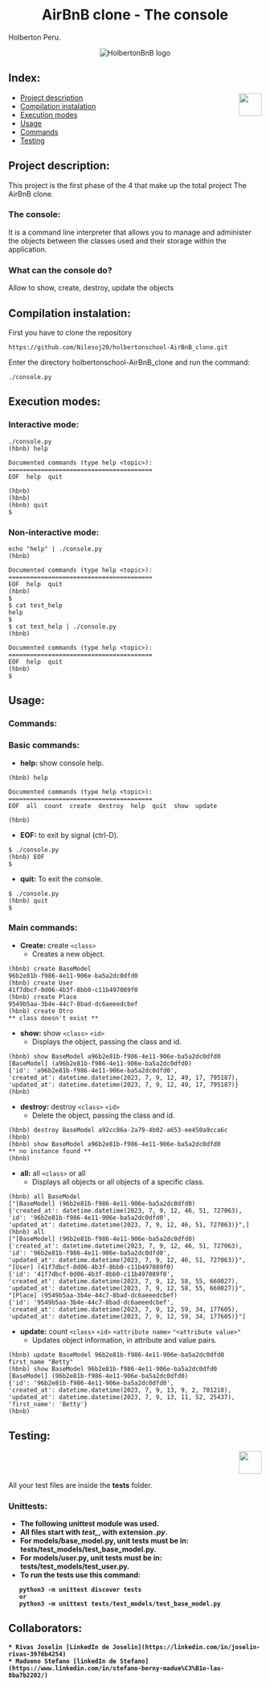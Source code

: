 <h1 align="center">AirBnB clone - The console</h1>
<p alingn="center">Holberton Peru.</p>
<p align="center">
 <img src="https://github.com/bdbaraban/AirBnB_clone/blob/master/assets/hbnb_logo.png" alt="HolbertonBnB logo">
</p>

## Index:

<p align="right">
  <img src="https://github.com/Nilesoj20/holbertonschool-AirBnB_clone/assets/118998391/ed6a107d-c0c5-4fc3-82f3-a74f764dcc4a" width=45 align=right>
</p>

* [Project description](#Project-description)
* [Compilation instalation](#Compilation-instalation)
* [Execution modes](#Execution-modes)
* [Usage](#Usage)
* [Commands](#Commands)
* [Testing](#Testing)

## Project description:
<div>
This project is the first phase of the 4 that make up the total project The AirBnB clone.<br>
</div>

### The console:

<div>
It is a command line interpreter that allows you to manage and administer the objects between the classes used and their storage within the application.
</div>

### What can the console do?
Allow to show, create, destroy, update the objects

## Compilation instalation:
First you have to clone the repository<br>
```
https://github.com/Nilesoj20/holbertonschool-AirBnB_clone.git
```

Enter the directory holbertonschool-AirBnB_clone and run the command:
```
./console.py
```

## Execution modes:
### Interactive mode:
```
./console.py
(hbnb) help

Documented commands (type help <topic>):
========================================
EOF  help  quit

(hbnb) 
(hbnb) 
(hbnb) quit
$
```

### Non-interactive mode:
```
echo "help" | ./console.py
(hbnb)

Documented commands (type help <topic>):
========================================
EOF  help  quit
(hbnb) 
$
$ cat test_help
help
$
$ cat test_help | ./console.py
(hbnb)

Documented commands (type help <topic>):
========================================
EOF  help  quit
(hbnb) 
$
```
## Usage:

### Commands:
 ### **Basic commands:**
* **help:** show console help.
```
(hbnb) help

Documented commands (type help <topic>):
========================================
EOF  all  count  create  destroy  help  quit  show  update

(hbnb)
```
* **EOF:** to exit by signal (ctrl-D).
```
$ ./console.py
(hbnb) EOF
$
```
* **quit:** To exit the console.
```
$ ./console.py
(hbnb) quit
$
```
 ### **Main commands:**

 * **Create:** create `<class>`
   * Creates a new object. 
 ```
(hbnb) create BaseModel
96b2e81b-f986-4e11-906e-ba5a2dc0dfd0
(hbnb) create User
41f7dbcf-0d06-4b3f-8bb0-c11b497089f0
(hbnb) create Place
9549b5aa-3b4e-44c7-8bad-dc6aeeedcbef
(hbnb) create Otro
** class doesn't exist **
```

* **show:** show `<class>` `<id>`
  * Displays the object, passing the class and id.
 ```
(hbnb) show BaseModel a96b2e81b-f986-4e11-906e-ba5a2dc0dfd0
[BaseModel] (a96b2e81b-f986-4e11-906e-ba5a2dc0dfd0)
{'id': 'a96b2e81b-f986-4e11-906e-ba5a2dc0dfd0',
'created_at': datetime.datetime(2023, 7, 9, 12, 49, 17, 795187),
'updated_at': datetime.datetime(2023, 7, 9, 12, 49, 17, 795187)}
(hbnb)
  ```

* **destroy:** destroy `<class>` `<id>`
  * Delete the object, passing the class and id.
```
(hbnb) destroy BaseModel a92cc86a-2a79-4b02-a653-ee450a9cca6c
(hbnb)
(hbnb) show BaseModel a96b2e81b-f986-4e11-906e-ba5a2dc0dfd0
** no instance found **
(hbnb)
```

* **all:** all `<class>` or all
  * Displays all objects or all objects of a specific class.
```
(hbnb) all BaseModel
["[BaseModel] (96b2e81b-f986-4e11-906e-ba5a2dc0dfd0) 
{'created_at': datetime.datetime(2023, 7, 9, 12, 46, 51, 727063),
'id': '96b2e81b-f986-4e11-906e-ba5a2dc0dfd0',
'updated_at': datetime.datetime(2023, 7, 9, 12, 46, 51, 727063)}",]
(hbnb) all
["[BaseModel] (96b2e81b-f986-4e11-906e-ba5a2dc0dfd0) 
{'created_at': datetime.datetime(2023, 7, 9, 12, 46, 51, 727063), 
'id': '96b2e81b-f986-4e11-906e-ba5a2dc0dfd0', 
'updated_at': datetime.datetime(2023, 7, 9, 12, 46, 51, 727063)}", 
"[User] (41f7dbcf-0d06-4b3f-8bb0-c11b497089f0) 
{'id': '41f7dbcf-0d06-4b3f-8bb0-c11b497089f0', 
'created_at': datetime.datetime(2023, 7, 9, 12, 58, 55, 660027), 
'updated_at': datetime.datetime(2023, 7, 9, 12, 58, 55, 660027)}", 
"[Place] (9549b5aa-3b4e-44c7-8bad-dc6aeeedcbef) 
{'id': '9549b5aa-3b4e-44c7-8bad-dc6aeeedcbef', 
'created_at': datetime.datetime(2023, 7, 9, 12, 59, 34, 177605), 
'updated_at': datetime.datetime(2023, 7, 9, 12, 59, 34, 177605)}"]
```

* **update:** count `<class>` `<id>` `<attribute name>` `"<attribute value>"`
  * Updates object information, in attribute and value pairs.
```
(hbnb) update BaseModel 96b2e81b-f986-4e11-906e-ba5a2dc0dfd0 first_name "Betty"
(hbnb) show BaseModel 96b2e81b-f986-4e11-906e-ba5a2dc0dfd0
[BaseModel] (96b2e81b-f986-4e11-906e-ba5a2dc0dfd0) 
{'id': '96b2e81b-f986-4e11-906e-ba5a2dc0dfd0', 
'created_at': datetime.datetime(2023, 7, 9, 13, 9, 2, 701218), 
'updated_at': datetime.datetime(2023, 7, 9, 13, 11, 52, 25437), 'first_name': 'Betty'}
(hbnb)

```

## Testing:
<p align="right">
  <img src="https://cdn-icons-png.flaticon.com/128/868/868684.png" width=45 align=center>
</p>

All your test files are inside the **tests** folder.<b/>

### Unittests:
* The following unittest module was used.
* All files start with *test_*, with extension *.py*.
* For models/base_model.py, unit tests must be in: tests/test_models/test_base_model.py.
* For models/user.py, unit tests must be in: tests/test_models/test_user.py.
* To run the tests use this command:
```
   python3 -m unittest discover tests
   or
   python3 -m unittest tests/test_models/test_base_model.py
```

## Collaborators:
    * Rivas Joselin [LinkedIn de Joselin](https://linkedin.com/in/joselin-rivas-3976b4254)
    * Madueno Stefano [linkedIn de Stefano](https://www.linkedin.com/in/stefano-berny-madue%C3%B1o-lau-8ba7b2202/)
